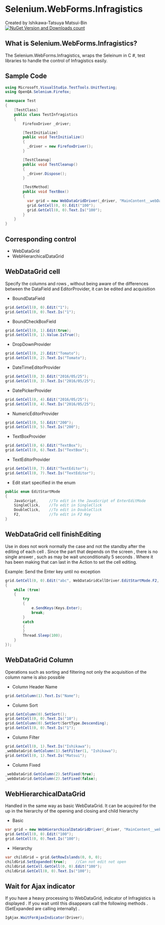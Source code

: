 # Selenium.WebForms.Infragistics

Created by Ishikawa-Tatsuya Matsui-Bin  
[![NuGet Version and Downloads count](https://buildstats.info/nuget/Selenium.WebForms.Infragistics)](https://www.nuget.org/packages/Selenium.WebForms.Infragistics/)

What is Selenium.WebForms.Infragistics?
---
The Selenium.WebForms.Infragistics, wraps the Seleinum in C #, test libraries to handle the control of Infragistics easily.

Sample Code
---
```cs  
using Microsoft.VisualStudio.TestTools.UnitTesting;
using OpenQA.Selenium.Firefox;

namespace Test
{
    [TestClass]
    public class TestInfragistics
    {
        FirefoxDriver _driver;

        [TestInitialize]
        public void TestInitialize()
        {
          _driver = new FirefoxDriver();
        }

        [TestCleanup]
        public void TestCleanup()
        {
          _driver.Dispose();
        }

        [TestMethod]
        public void TextBox()
        {
          var grid = new WebDataGridDriver(_driver, "MainContent__webDataGrid");
          grid.GetCell(0, 0).Edit("100");
          grid.GetCell(0, 0).Text.Is("100");
        }
    }
}
```
Corresponding control
---
- WebDataGrid
- WebHierarchicalDataGrid

WebDataGrid cell
---
Specify the columns and rows , without being aware of the differences between the DataField and EditorProvider, it can be edited and acquisition
- BoundDataField
```cs 
grid.GetCell(0, 0).Edit("1");
grid.GetCell(0, 0).Text.Is("1");
```
- BoundCheckBoxField
```cs 
grid.GetCell(0, 1).Edit(true);
grid.GetCell(0, 1).Value.IsTrue();
```
- DropDownProvider
```cs 
grid.GetCell(0, 2).Edit("Tomato");
grid.GetCell(0, 2).Text.Is("Tomato");
```
- DateTimeEditorProvider
```cs 
grid.GetCell(0, 3).Edit("2016/05/25");
grid.GetCell(0, 3).Text.Is("2016/05/25");
```
- DatePickerProvider
```cs 
grid.GetCell(0, 4).Edit("2016/05/25");
grid.GetCell(0, 4).Text.Is("2016/05/25");
```
- NumericEditorProvider
```cs 
grid.GetCell(0, 5).Edit("200");
grid.GetCell(0, 5).Text.Is("200");
```
- TextBoxProvider
```cs 
grid.GetCell(0, 6).Edit("TextBox");
grid.GetCell(0, 6).Text.Is("TextBox");
```
- TextEditorProvider
```cs 
grid.GetCell(0, 7).Edit("TextEditor");
grid.GetCell(0, 7).Text.Is("TextEditor");
```
- Edit start specified in the enum
```cs 
public enum EditStartMode
{
    JavaScript,     //To edit in the JavaScript of EnterEditMode
    SingleClick,    //To edit in SingleClick
    DoubleClick,    //To edit in DoubleClick
    F2,             //To edit in F2 Key
}
```

WebDataGrid cell finishEditing
---
Use in does not work normally the case and not the standby after the editing of each cell . Since the part that depends on the screen , there is no single answer , such as may be wait unconditionally 5 seconds . Where it has been making that can last in the Action to set the cell editing.

Example: Send the Enter key until no exception
```cs 
grid.GetCell(0, 0).Edit("abc", WebDataGridCellDriver.EditStartMode.F2, (e) =>
{
    while (true)
    {
        try
        {   
            e.SendKeys(Keys.Enter);
            break;
        }
        catch
        {
        }
        Thread.Sleep(100);
    }
});
```

WebDataGrid Column
---
Operations such as sorting and filtering not only the acquisition of the column name is also possible

- Column Header Name
```cs 
grid.GetColumn(1).Text.Is("Name");
```
- Column Sort
```cs 
grid.GetColumn(0).SetSort();
grid.GetCell(0, 0).Text.Is("10");
grid.GetColumn(0).SetSort(SortType.Descending);
grid.GetCell(0, 0).Text.Is("1");
```
- Column Filter
```cs 
grid.GetCell(0, 1).Text.Is("Ishikawa");
_webDataGrid.GetColumn(1).SetFilter(1, "Ishikawa");
grid.GetCell(0, 1).Text.Is("Matsui");
```
- Column Fixed
```cs 
_webDataGrid.GetColumn(2).SetFixed(true);
_webDataGrid.GetColumn(2).SetFixed(false);
```



WebHierarchicalDataGrid
---
Handled in the same way as basic WebDataGrid. It can be acquired for the up in the hierarchy of the opening and closing and child hierarchy
- Basic
```cs 
var grid = new WebHierarchicalDataGridDriver(_driver, "MainContent__webHierarchicalDataGrid");
grid.GetCell(0, 0).Edit("100");
grid.GetCell(0, 0).Text.Is("100");
```
- Hierarchy
```cs 
var childGrid = grid.GetRowIslands(0, 0, 0);
childGrid.SetExpanded(true);    //Can not edit not open
childGrid.GetCell.GetCell(0, 0).Edit("100");
childGrid.GetCell(0, 0).Text.Is("100");
```

Wait for Ajax indicator
---
If you have a heavy processing to WebDataGrid, indicator of Infragistics is displayed . If you wait until this disappears call the following methods . (SetExpanded are calling internally) .
```cs 
IgAjax.WaitForAjaxIndicator(Driver);
```
